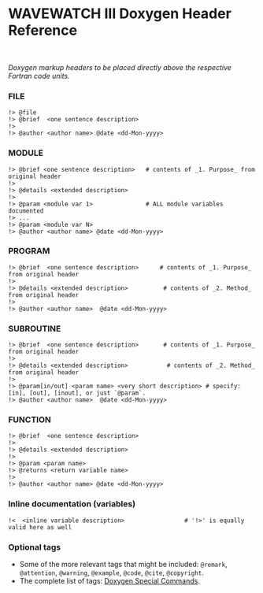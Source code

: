 # WAVEWATCH III Doxygen Header Reference
<br>

_Doxygen markup headers to be placed directly above the respective Fortran code units._

### FILE
```
!> @file
!> @brief  <one sentence description>
!> 
!> @author <author name> @date <dd-Mon-yyyy>
```

### MODULE
```
!> @brief <one sentence description>   # contents of _1. Purpose_ from original header
!> 
!> @details <extended description>
!>
!> @param <module var 1>               # ALL module variables documented
!> ...
!> @param <module var N>
!> @author <author name> @date <dd-Mon-yyyy>
```

### PROGRAM
```
!> @brief  <one sentence description>      # contents of _1. Purpose_ from original header
!>
!> @details <extended description>          # contents of _2. Method_ from original header
!> 
!> @author <author name>  @date <dd-Mon-yyyy>
```

### SUBROUTINE
```
!> @brief  <one sentence description>       # contents of _1. Purpose_ from original header
!>
!> @details <extended description>           # contents of _2. Method_ from original header
!>
!> @param[in/out] <param name> <very short description> # specify:  [in], [out], [inout], or just `@param`.
!> @author <author name>  @date <dd-Mon-yyyy>
```

### FUNCTION
```
!> @brief  <one sentence description>
!>
!> @details <extended description>
!>
!> @param <param name>
!> @returns <return variable name>
!>
!> @author <author name> @date <dd-Mon-yyyy>
```


### Inline documentation (variables)
```
!<  <inline variable description>                 # '!>' is equally valid here as well
```


### Optional tags
* Some of the more relevant tags that might be included:  `@remark`, `@attention`, `@warning`, `@example`,
  `@code`, `@cite`, `@copyright`.
* The complete list of tags: [Doxygen Special Commands](https://www.doxygen.nl/manual/commands.html). 
